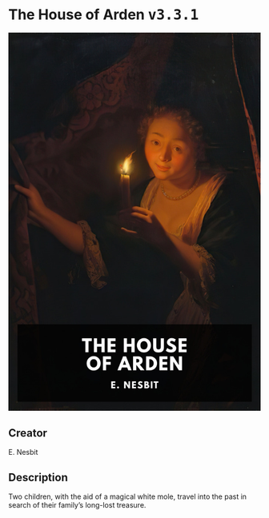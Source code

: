 
# The House of Arden <kbd>v3.3.1</kbd>

<center>
  <img src="./cover-1024.jpg"/>
</center>

## Creator
E. Nesbit

## Description
Two children, with the aid of a magical white mole, travel into the past in search of their family’s long-lost treasure.
